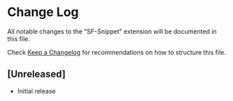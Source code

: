# Change Log

All notable changes to the "SF-Snippet" extension will be documented in this file.

Check [Keep a Changelog](http://keepachangelog.com/) for recommendations on how to structure this file.

## [Unreleased]

- Initial release